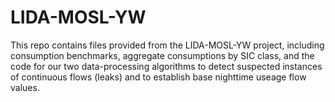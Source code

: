 # LIDA-MOSL-YW
This repo contains files provided from the LIDA-MOSL-YW project, including consumption benchmarks, aggregate consumptions by SIC class, and the code for our two data-processing algorithms to detect suspected instances of continuous flows (leaks) and to establish base nighttime useage flow values. 
